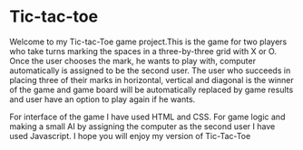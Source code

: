 # Tic-tac-toe
Welcome to my Tic-tac-Toe game project.This is the game for two players who take turns marking the spaces in a three-by-three grid with X or O. Once the user chooses the mark, he wants to play with, computer automatically is assigned to be the second user. The user who succeeds in placing three of their marks in horizontal, vertical and diagonal is the winner of the game and game board will be automatically replaced by game results and user have an option to play again if he wants. 

For interface of the game I have used HTML and CSS. For game logic and making a small AI by assigning the computer as the second user I have used Javascript. 
I hope you will enjoy my version of Tic-Tac-Toe
